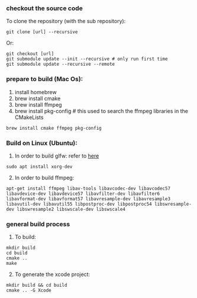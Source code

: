 ### checkout the source code 
 
 To clone the repository (with the sub repository):
  ``` shell 
  git clone [url] --recursive
  ```

 Or:
  ```
  git checkout [url]
  git submodule update --init --recursive # only run first time
  git submodule update --recursive --remote
  ```

### prepare to build (Mac Os):
1. install homebrew 
2. brew install cmake
3. brew install ffmpeg 
4. brew install pkg-config # this used to search the ffmpeg libraries in the CMakeLists
  ``` shell
  brew install cmake ffmpeg pkg-config
  ```



### Build on Linux (Ubuntu):
1. In order to build glfw:
 refer to [here](https://www.glfw.org/docs/3.3/compile.html#:~:text=GLFW%20uses%20CMake%20to%20generate,to%20compile%20the%20GLFW%20library.)

 `sudo apt install xorg-dev`
<!-- 2. `sudo dnf install libXcursor-devel libXi-devel libXinerama-devel libXrandr-devel` -->

2. In order to build ffmpeg:  
  ``` shell
  apt-get install ffmpeg libav-tools libavcodec-dev libavcodec57 libavdevice-dev libavdevice57 libavfilter-dev libavfilter6 libavformat-dev libavformat57 libavresample-dev libavresample3 libavutil-dev libavutil55 libpostproc-dev libpostproc54 libswresample-dev libswresample2 libswscale-dev libswscale4
  ```


### general build process
1. To build:
  ``` shell
  mkdir build
  cd build
  cmake ..
  make  
  ```


2. To generate the xcode project:
  ``` shell
  mkdir build && cd build
  cmake .. -G Xcode
  ```

